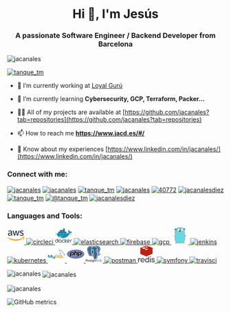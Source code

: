 <h1 align="center">Hi 👋, I'm Jesús</h1>
<h3 align="center">A passionate Software Engineer / Backend Developer from Barcelona</h3>

<p align="left"> <img src="https://komarev.com/ghpvc/?username=jacanales&label=Profile%20views&color=0e75b6&style=flat" alt="jacanales" /> </p>

<p align="left"> <a href="https://twitter.com/tanque_tm" target="blank"><img src="https://img.shields.io/twitter/follow/tanque_tm?logo=twitter&style=for-the-badge" alt="tanque_tm" /></a> </p>

- 🔭 I’m currently working at [Loyal Gurú](https://www.loyal.guru)

- 🌱 I’m currently learning **Cybersecurity, GCP, Terraform, Packer...**

- 👨‍💻 All of my projects are available at [https://github.com/jacanales?tab=repositories](https://github.com/jacanales?tab=repositories)

- 📫 How to reach me **https://www.jacd.es/#/**

- 📄 Know about my experiences [https://www.linkedin.com/in/jacanales/](https://www.linkedin.com/in/jacanales/)

<h3 align="left">Connect with me:</h3>
<p align="left">
<a href="https://codepen.io/jacanales" target="blank"><img align="center" src="https://raw.githubusercontent.com/rahuldkjain/github-profile-readme-generator/master/src/images/icons/Social/codepen.svg" alt="jacanales" height="30" width="40" /></a>
<a href="https://dev.to/jacanales" target="blank"><img align="center" src="https://d2fltix0v2e0sb.cloudfront.net/dev-badge.svg" alt="jacanales" height="30" width="40" /></a>
<a href="https://twitter.com/tanque_tm" target="blank"><img align="center" src="https://raw.githubusercontent.com/rahuldkjain/github-profile-readme-generator/master/src/images/icons/Social/twitter.svg" alt="tanque_tm" height="30" width="40" /></a>
<a href="https://linkedin.com/in/jacanales" target="blank"><img align="center" src="https://raw.githubusercontent.com/rahuldkjain/github-profile-readme-generator/master/src/images/icons/Social/linked-in-alt.svg" alt="jacanales" height="30" width="40" /></a>
<a href="https://stackoverflow.com/users/40772" target="blank"><img align="center" src="https://raw.githubusercontent.com/rahuldkjain/github-profile-readme-generator/master/src/images/icons/Social/stack-overflow.svg" alt="40772" height="30" width="40" /></a>
<a href="https://fb.com/jacanalesdiez" target="blank"><img align="center" src="https://raw.githubusercontent.com/rahuldkjain/github-profile-readme-generator/master/src/images/icons/Social/facebook.svg" alt="jacanalesdiez" height="30" width="40" /></a>
<a href="https://instagram.com/tanque_tm" target="blank"><img align="center" src="https://raw.githubusercontent.com/rahuldkjain/github-profile-readme-generator/master/src/images/icons/Social/instagram.svg" alt="tanque_tm" height="30" width="40" /></a>
<a href="https://medium.com/@tanque_tm" target="blank"><img align="center" src="https://raw.githubusercontent.com/rahuldkjain/github-profile-readme-generator/master/src/images/icons/Social/medium.svg" alt="@tanque_tm" height="30" width="40" /></a>
<a href="https://www.hackerrank.com/jacanalesdiez" target="blank"><img align="center" src="https://raw.githubusercontent.com/rahuldkjain/github-profile-readme-generator/master/src/images/icons/Social/hackerrank.svg" alt="jacanalesdiez" height="30" width="40" /></a>
</p>

<h3 align="left">Languages and Tools:</h3>
<p align="left"> <a href="https://aws.amazon.com" target="_blank"> <img src="https://raw.githubusercontent.com/devicons/devicon/master/icons/amazonwebservices/amazonwebservices-original-wordmark.svg" alt="aws" width="40" height="40"/> </a> <a href="https://circleci.com" target="_blank"> <img src="https://www.vectorlogo.zone/logos/circleci/circleci-icon.svg" alt="circleci" width="40" height="40"/> </a> <a href="https://www.docker.com/" target="_blank"> <img src="https://raw.githubusercontent.com/devicons/devicon/master/icons/docker/docker-original-wordmark.svg" alt="docker" width="40" height="40"/> </a> <a href="https://www.elastic.co" target="_blank"> <img src="https://www.vectorlogo.zone/logos/elastic/elastic-icon.svg" alt="elasticsearch" width="40" height="40"/> </a> <a href="https://firebase.google.com/" target="_blank"> <img src="https://www.vectorlogo.zone/logos/firebase/firebase-icon.svg" alt="firebase" width="40" height="40"/> </a> <a href="https://cloud.google.com" target="_blank"> <img src="https://www.vectorlogo.zone/logos/google_cloud/google_cloud-icon.svg" alt="gcp" width="40" height="40"/> </a> <a href="https://golang.org" target="_blank"> <img src="https://raw.githubusercontent.com/devicons/devicon/master/icons/go/go-original.svg" alt="go" width="40" height="40"/> </a> <a href="https://www.jenkins.io" target="_blank"> <img src="https://www.vectorlogo.zone/logos/jenkins/jenkins-icon.svg" alt="jenkins" width="40" height="40"/> </a> <a href="https://kubernetes.io" target="_blank"> <img src="https://www.vectorlogo.zone/logos/kubernetes/kubernetes-icon.svg" alt="kubernetes" width="40" height="40"/> </a> <a href="https://www.mysql.com/" target="_blank"> <img src="https://raw.githubusercontent.com/devicons/devicon/master/icons/mysql/mysql-original-wordmark.svg" alt="mysql" width="40" height="40"/> </a> <a href="https://www.php.net" target="_blank"> <img src="https://raw.githubusercontent.com/devicons/devicon/master/icons/php/php-original.svg" alt="php" width="40" height="40"/> </a> <a href="https://www.postgresql.org" target="_blank"> <img src="https://raw.githubusercontent.com/devicons/devicon/master/icons/postgresql/postgresql-original-wordmark.svg" alt="postgresql" width="40" height="40"/> </a> <a href="https://postman.com" target="_blank"> <img src="https://www.vectorlogo.zone/logos/getpostman/getpostman-icon.svg" alt="postman" width="40" height="40"/> </a> <a href="https://redis.io" target="_blank"> <img src="https://raw.githubusercontent.com/devicons/devicon/master/icons/redis/redis-original-wordmark.svg" alt="redis" width="40" height="40"/> </a> <a href="https://symfony.com" target="_blank"> <img src="https://symfony.com/logos/symfony_black_03.svg" alt="symfony" width="40" height="40"/> </a> <a href="https://travis-ci.org" target="_blank"> <img src="https://www.vectorlogo.zone/logos/travis-ci/travis-ci-icon.svg" alt="travisci" width="40" height="40"/> </a> </p>

<p><img align="left" src="https://github-readme-stats.vercel.app/api/top-langs?username=jacanales&show_icons=true&locale=en&layout=" alt="jacanales" /></p>

<p>&nbsp;<img align="center" src="https://github-readme-stats.vercel.app/api?username=jacanales&show_icons=true&locale=en" alt="jacanales" /></p>

<p><img align="center" src="https://github-readme-streak-stats.herokuapp.com/?user=jacanales&" alt="jacanales" /></p>

![GitHub metrics](https://metrics.lecoq.io/jacanales)  
